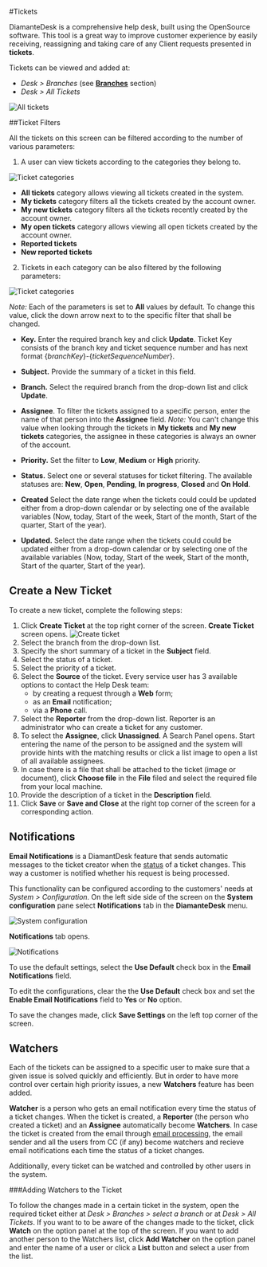 #Tickets

DiamanteDesk is a comprehensive help desk, built using the OpenSource software. This tool is a great way to improve customer experience by easily receiving, reassigning and taking care of any Client requests presented in **tickets**.

Tickets can be viewed and added at:

* _Desk > Branches_ (see [**Branches**](branches.md) section)
* _Desk > All Tickets_


![All tickets](img/All_tickets.png)

##Ticket Filters

All the tickets on this screen can be filtered according to the number of various parameters:

1) A user can view tickets according to the categories they belong to.

![Ticket categories](img/ticket_filter1.png)

  * **All tickets** category allows viewing all tickets created in the system.
  * **My tickets** category filters all the tickets created by the account owner.
  * **My new tickets** category filters all the tickets recently created by the account owner.
  * **My open tickets** category allows viewing all open tickets created by the account owner.
  * **Reported tickets**
  * **New reported tickets**

2) Tickets in each category can be also filtered by the following parameters:

![Ticket categories](img/ticket_filters2.jpg)

_Note:_ Each of the parameters is set to **All** values by default. To change this value, click the down arrow next to to the specific filter that shall be changed.

* **Key.** Enter the required branch key and click **Update**. Ticket Key consists of the branch key and ticket sequence number and has next format {_branchKey_}-{_ticketSequenceNumber_}. 
* **Subject.** Provide the summary of a ticket in this field.
* **Branch.** Select the required branch from the drop-down list and click **Update**.
* **Assignee**. To filter the tickets assigned to a specific person, enter the name of that person into the **Assignee** field.
_Note:_ You can't change this value when looking through the tickets in **My tickets** and **My new tickets** categories, the assignee in these categories is always an owner of the account.
* **Priority.** Set the filter to **Low**, **Medium** or **High** priority.
* <a name="status"></a>**Status.** Select one or several statuses for ticket filtering. The available statuses are: **New**, **Open**, **Pending**, **In progress**, **Closed** and **On Hold**.
  
* **Created** Select the date range when the tickets could could be updated either from a drop-down calendar or by selecting one of the available variables (Now, today, Start of the week, Start of the month, Start of the quarter, Start of the year).
* **Updated.** Select the date range when the tickets could could be updated either from a drop-down calendar or by selecting one of the available variables (Now, today, Start of the week, Start of the month, Start of the quarter, Start of the year).

## Create a New Ticket

To create a new ticket, complete the following steps:

1. Click **Create Ticket** at the top right corner of the screen. **Create Ticket** screen opens.
![Create ticket](img/create_ticket.jpg)
2. Select the branch from the drop-down list.
3. Specify the short summary of a ticket in the **Subject** field.
4. Select the status of a ticket.
5. Select the priority of a ticket.
6. Select the **Source** of the ticket. Every service user has 3 available options to contact the Help Desk team:
   * by creating a request through a **Web** form;
   * as an **Email** notification;
   * via a **Phone** call.
7. Select the **Reporter** from the drop-down list. Reporter is an administrator who can create a ticket for any customer.
8. To select the **Assignee**, click **Unassigned**. A Search Panel opens. Start entering the name of the person to be assigned and the system will provide hints with the matching results or click a list image to open a list of all available assignees. 
9. In case there is a file that shall be attached to the ticket (image or document), click **Choose file** in the **File** filed and select the required file from your local machine.
11. Provide the description of a ticket in the **Description** field.
12. Click **Save** or **Save and Close** at the right top corner of the screen for a corresponding action.

## Notifications

**Email Notifications** is a DiamantDesk feature that sends automatic messages to the ticket creator when the [status](#status) of a ticket changes. This way a customer is notified whether his request is being processed.

This functionality can be configured according to the customers' needs at _System > Configuration_. On the left side side of the screen on the **System configuration** pane select **Notifications** tab in the **DiamanteDesk** menu.

![System configuration](img/sys_config.jpg)

**Notifications** tab opens.


![Notifications](img/notifications.png)

To use the default settings, select the **Use Default** check box in the **Email Notifications** field. 

To edit the configurations, clear the the **Use Default** check box and set the **Enable Email Notifications** field to **Yes** or **No** option.

To save the changes made, click **Save Settings** on the left top corner of the screen.

## Watchers

Each of the tickets can be assigned to a specific user to make sure that a given issue is solved quickly and efficiently. But in order to have more control over certain high priority issues, a new **Watchers** feature has been added.

**Watcher** is a person who gets an email notification every time the status of a ticket changes. When the ticket is created, a **Reporter** (the person who created a ticket) and an **Assignee** automatically become **Watchers**. In case the ticket is created from the email through [email processing](email-processing.md), the email sender and all the users from CC (if any) become watchers and recieve email notifications each time the status of a ticket changes.

Additionally, every ticket can be watched and controlled by other users in the system.

###Adding Watchers to the Ticket

To follow the changes made in a certain ticket in the system, open the required ticket either at _Desk > Branches > select a branch_ or at _Desk > All Tickets_.
If you want to to be aware of the changes made to the ticket, click **Watch** on the option panel at the top of the screen. If you want to add another person to the Watchers list, click **Add Watcher** on the option panel and enter the name of a user or click a **List** button and select a user from the list.